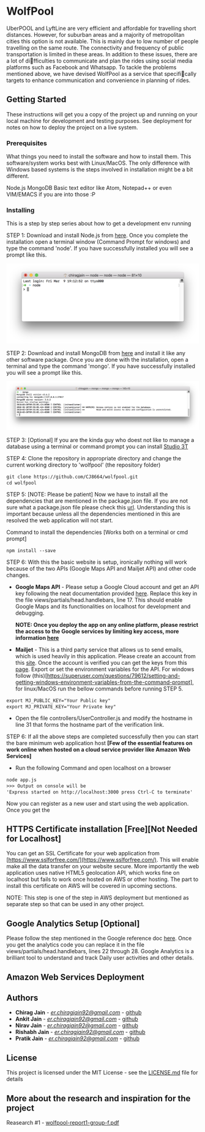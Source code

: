 # WolfPool

UberPOOL and LyftLine are very efficient and affordable for travelling short distances. However, for suburban areas and a majority of metropolitan cities this option is not available. This is mainly due to low number of people travelling on the same route. The connectivity and frequency of public transportation is limited in these areas. In addition to these issues, there are a lot of difficulties to communicate and plan the rides using social media platforms such as Facebook and Whatsapp. To tackle the problems mentioned above, we have devised WolfPool as a service that specifically targets to enhance communication and convenience in planning of rides.

## Getting Started

These instructions will get you a copy of the project up and running on your local machine for development and testing purposes. See deployment for notes on how to deploy the project on a live system.

### Prerequisites

What things you need to install the software and how to install them. This software/system works best with Linux/MacOS. The only difference with Windows based systems is the steps involved in installation might be a bit different.

Node.js
MongoDB
Basic text editor like Atom, Notepad++ or even VIM/EMACS if you are into those :P

### Installing

This is a step by step series about how to get a development env running

STEP 1: Download and install Node.js from [here](https://nodejs.org/en/download/package-manager/). Once you complete the installation open a terminal window (Command Prompt for windows) and type the command 'node'. If you have successfully installed you will see a prompt like this.

![NodeJS working](/readme_files/nodejs.png)

STEP 2: Download and install MongoDB from [here](https://www.mongodb.com/download-center#community) and install it like any other software package. Once you are done with the installation, open a terminal and type the command 'mongo'. If you have successfully installed you will see a prompt like this.

![MongoDB working](/readme_files/mongo.png)

STEP 3: [Optional] If you are the kinda guy who doest not like to manage a database using a terminal or command prompt you can install [Studio 3T](https://studio3t.com/)

STEP 4: Clone the repository in appropriate directory and change the current working directory to 'wolfpool' (the repository folder)

```
git clone https://github.com/CJ8664/wolfpool.git
cd wolfpool
```

STEP 5: [NOTE: Please be patient] Now we have to install all the dependencies that are mentioned in the package.json file. If you are not sure what a package.json file please check this [url](http://nodesource.com/blog/the-basics-of-package-json-in-node-js-and-npm/). Understanding this is important because unless all the dependencies mentioned in this are resolved the web application will not start.

Command to install the dependencies [Works both on a terminal or cmd prompt]

```
npm install --save
```

STEP 6: With this the basic website is setup, ironically nothing will work because of the two APIs (Google Maps API and Mailjet API) and other code changes.

* **Google Maps API** - Please setup a Google Cloud account and get an API key following the neat documentation provided [here](https://developers.google.com/maps/documentation/javascript/get-api-key). Replace this key in the file views/partials/head.handlebars, line 17. This should enable Google Maps and its functionalities on localhost for development and debugging.

  **NOTE: Once you deploy the app on any online platform, please restrict the access to the Google services by limiting key access, more information [here](https://developers.google.com/maps/documentation/javascript/get-api-key#standard-auth)**

* **Mailjet** - This is a third party service that allows us to send emails, which is used heavily in this application. Please create an account from this [site](https://www.mailjet.com). Once the account is verified you can get the keys from this [page](https://app.mailjet.com/transactional). Export or set the environment variables for the API. For windows follow (this)[https://superuser.com/questions/79612/setting-and-getting-windows-environment-variables-from-the-command-prompt], for linux/MacOS run the bellow commands before running STEP 5.

```
export MJ_PUBLIC_KEY="Your Public key"
export MJ_PRIVATE_KEY="Your Private key"
```

* Open the file controllers/UserController.js and modify the hostname in line 31 that forms the hostname part of the verification link.

STEP 6: If all the above steps are completed successfully then you can start the bare minimum web application host **[Few of the essential features on work online when hosted on a cloud service provider like Amazon Web Services]**

* Run the following Command and open localhost on a browser

```
node app.js
>>> Output on console will be
'Express started on http://localhost:3000 press Ctrl-C to terminate'
```

Now you can register as a new user and start using the web application. Once you get the

## HTTPS Certificate installation [Free][Not Needed for Localhost]

You can get an SSL Certificate for your web application from [https://www.sslforfree.com/](https://www.sslforfree.com/). This will enable make all the data transfer on your website secure. More importantly the web application uses native HTML5 geolocation API, which works fine on localhost but fails to work once hosted on AWS or other hosting. The part to install this certificate on AWS will be covered in upcoming sections.

NOTE: This step is one of the step in AWS deployment but mentioned as separate step so that can be used in any other project.

## Google Analytics Setup [Optional]

Please follow the step mentioned in the Google reference doc [here](https://support.google.com/analytics/answer/1008080?hl=en). Once you get the analytics code you can replace it in the file views/partials/head.handlebars, lines 22 through 28. Google Analytics is a brilliant tool to understand and track Daily user activities and other details.

## Amazon Web Services Deployment

## Authors

* **Chirag Jain** - *er.chiragjain92@gmail.com* - [github](http://github.com/CJ8664)
* **Ankit Jain** - *er.chiragjain92@gmail.com* - [github](http://github.com/CJ8664)
* **Nirav Jain** - *er.chiragjain92@gmail.com* - [github](http://github.com/CJ8664)
* **Rishabh Jain** - *er.chiragjain92@gmail.com* - [github](http://github.com/CJ8664)
* **Pratik Jain** - *er.chiragjain92@gmail.com* - [github](http://github.com/CJ8664)

## License

This project is licensed under the MIT License - see the [LICENSE.md](LICENSE.md) file for details

## More about the research and inspiration for the project

Reasearch #1 - [wolfpool-report1-group-f.pdf](/reports/wolfpool-report1-group-f.pdf)
